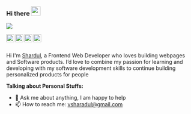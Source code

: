 ### Hi there <img src="https://media.giphy.com/media/hvRJCLFzcasrR4ia7z/giphy.gif" width="25px">
![](https://visitor-badge.glitch.me/badge?page_id=ShardulVanage.ShardulVanage)

<a href="https://twitter.com/ShardulVanage">
  <img align="left" alt="ShardulVanage | Twitter" width="21px" src="https://raw.githubusercontent.com/anuraghazra/anuraghazra/master/assets/twitter.svg" />
</a>
<a href="https://instagram.com/shardulvanage">
  <img align="left" alt="ShardulVanage | Instagram" width="21px" src="https://image.flaticon.com/icons/svg/733/733558.svg" />
</a>
<a href="https://www.facebook.com/Shardul.Vanage">
  <img align="left" alt="ShardulVanage | Facebook" width="21px" src="https://image.flaticon.com/icons/svg/733/733547.svg" />
</a>
<a href="https://linkedin.com/in/Shardul.Vanage">
  <img align="left" alt="ShardulVanage | Linkedin" width="21px" src="https://image.flaticon.com/icons/svg/124/124011.svg" />
</a>
</br>
</br>

Hi I'm [Shardul](https://prathmeshsadake.github.io), a Frontend Web Developer  who loves building webpages and Software products.
I’d love to combine my passion for learning and developing with my software development skills to continue building personalized products for people
<!-- <img align="right" alt="GIF" src="https://github.com/abhisheknaiidu/abhisheknaiidu/blob/master/code.gif?raw=true" width="333" height="213" /> -->


**Talking about Personal Stuffs:**

- 💬 Ask me about anything, I am happy to help
- 📫 How to reach me: vsharadul@gmail.com
